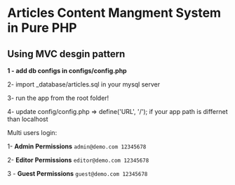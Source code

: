 # Articles Content Mangment System in Pure PHP 
## Using MVC desgin pattern

**1 - add db configs in configs/config.php**

2- import _database/articles.sql in your mysql server

3- run the app from the root folder!

4- update config/config.php => define('URL', '/'); if your app path is differnet than localhost



Multi users login:

1- **Admin Permissions** `admin@demo.com 12345678`

2- **Editor Permissions** `editor@demo.com 12345678`

3 - **Guest Permissions** `guest@demo.com 12345678`
